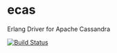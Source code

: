 # ecas
Erlang Driver for Apache Cassandra

[![Build Status](https://api.travis-ci.org/ergenius/ecas.svg?branch=master)](https://travis-ci.org/ergenius/ecas)

